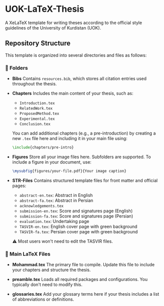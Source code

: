 # UOK-LaTeX-Thesis

A XeLaTeX template for writing theses according to the official style guidelines of the University of Kurdistan (UOK).

## Repository Structure

This template is organized into several directories and files as follows:

### 📁 Folders

* **Bibs**
  Contains `resources.bib`, which stores all citation entries used throughout the thesis.

* **Chapters**
  Includes the main content of your thesis, such as:

  * `Introduction.tex`
  * `RelatedWork.tex`
  * `ProposedMethod.tex`
  * `Experimental.tex`
  * `Conclusion.tex`

  You can add additional chapters (e.g., a pre-introduction) by creating a new `.tex` file here and including it in your main file using:

  ```latex
  \include{chapters/pre-intro}
  ```

* **Figures**
  Store all your image files here. Subfolders are supported. To include a figure in your document, use:

  ```latex
  \mysubfig{figures/your-file.pdf}{Your image caption}
  ```

* **STR-Files**
  Contains structured template files for front matter and official pages:

  * `abstract-en.tex`: Abstract in English
  * `abstract-fa.tex`: Abstract in Persian
  * `acknowledgements.tex`
  * `submission-en.tex`: Score and signatures page (English)
  * `submission-fa.tex`: Score and signatures page (Persian)
  * `evaluation.tex`: Undertaking page
  * `TASVIR-en.tex`: English cover page with green background
  * `TASVIR-fa.tex`: Persian cover page with green background

  ⚠️ Most users won't need to edit the TASVIR files.

### 📄 Main LaTeX Files

* **Mohammad.tex**
  The primary file to compile. Update this file to include your chapters and structure the thesis.

* **preamble.tex**
  Loads all required packages and configurations. You typically don't need to modify this.

* **glossaries.tex**
  Add your glossary terms here if your thesis includes a list of abbreviations or definitions.
